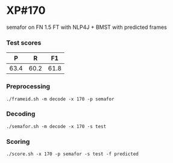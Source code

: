 # XP\#170

semafor on FN 1.5 FT with NLP4J + BMST with predicted frames

### Test scores
| P | R | F1 |
| --- | --- | --- |
| 63.4 | 60.2 | 61.8 |

### Preprocessing
```
./frameid.sh -m decode -x 170 -p semafor
```

### Decoding
```
./semafor.sh -m decode -x 170 -s test
```

### Scoring
```
./score.sh -x 170 -p semafor -s test -f predicted
```
